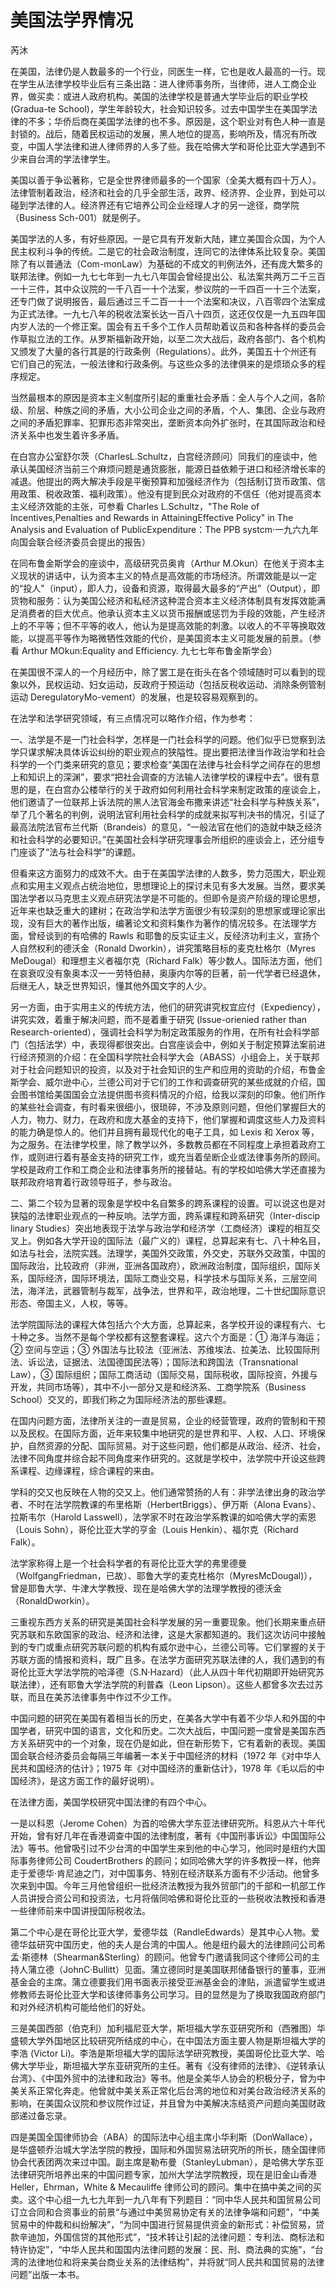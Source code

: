 # 美国法学界情况

芮沐

在美国，法律仍是人数最多的一个行业，同医生一样，它也是收人最高的一行。现在学生从法律学校毕业后有三条出路：进人律师事务所，当律师，进人工商企业界，做买卖：或进人政府机构。美国的法律学校是普通大学毕业后的职业学校 (Gradua-te School)，学生年龄较大，社会知识较多。过去中国学生在美国学法律的不多；华侨后商在美国学法律的也不多。原因是，这个职业对有色人种一直是封锁的。战后，随着民权运动的发展，黑人地位的提高，影响所及，情况有所改变，中国人学法律和进人律师界的人多了些。我在哈佛大学和哥伦比亚大学遇到不少来自台湾的学法律学生。

美国以善于争讼著称，它是全世界律师最多的一个国家（全美大概有四十万人）。法律管制着政治，经济和社会的几乎全部生活，政界、经济界、企业界，到处可以碰到学法律的人。经济界还有它培养公司企业经理人才的另一途径，商学院（Business Sch-001）就是例子。

美国学法的人多，有好些原因。一是它具有开发新大陆，建立美国合众国，为个人民主权利斗争的传统。二是它的社会政治制度，连同它的法律体系比较复杂。美国除了有以普通法（Com-monLaw）为基础的不成文的判例法外，还有庞大繁多的联邦法律。例如一九七七年到一九七八年国会曾经提出公、私法案共两万二千三百一十三件，其中众议院的一千八百一十个法案，参议院的一千四百一十三个法案，还专门做了说明报告，最后通过三千二百一十一个法案和决议，八百零四个法案成为正式法律。一九七八年的税收法案长达一百八十四页，这还仅仅是一九五四年国内岁人法的一个修正案。国会有五千多个工作人员帮助着议员和各种各样的委员会作草拟立法的工作。从罗斯福新政开始，以至二次大战后，政府各部门、各个机构又颁发了大量的各行其是的行政条例（Regulations）。此外，美国五十个州还有它们自己的宪法，一般法律和行政条例。与这些众多的法律俱来的是烦琐众多的程序规定。

当然最根本的原因是资本主义制度所引起的重重社会矛盾：全人与个人之间，各阶级、阶层、种族之间的矛盾，大小公司企业之间的矛盾，个人、集团、企业与政府之间的矛盾犯罪率、犯罪形态非常突出，垄断资本向外扩张时，在其国际政治和经济关系中也发生着许多矛盾。

在白宫办公室舒尔茨（CharlesL.Schultz，白宫经济顾问）同我们的座谈中，他承认美国经济当前三个麻烦问题是通货膨胀，能源日益依赖于进口和经济增长率的减退。他提出的两大解决手段是平衡预算和加强经济作为（包括制订货币政策、信用政策、税收政策、福利政策）。他没有提到民众对政府的不信任（他对提高资本主义经济效能的主张，可参看 Charles L.Schultz，"The Role of Incentives,Penalties and Rewards in AttainingEffective Policy" in The Analysis and Evaluation of PublicExpenditure：The PPB systcm·一九六九年向国会联合经济委员会提出的报告）

在同布鲁金斯学会的座谈中，高级研究员奥肯（Arthur M.Okun）在他关于资本主义现状的讲话中，认为资本主义的特点是高效能的市场经济。所谓效能是以一定的“投人"（input），即人力，设备和资源，取得最大最多的“产出”（Output），即货物和服务：认为美国公经济和私经济这种混合资本主义经济体制具有发挥效能满足消费者的巨大优点。他承认资本主义以货币报酬或惩罚为手段的效能，产生经济上的不平等；但不平等的收人，他认为是提高效能的刺激。以收人的不平等换取效能，以提高平等作为略微牺性效能的代价，是美国资本主义可能发展的前景。（参看 Arthur MOkun:Equality and Efficiency. 九七七年布鲁金斯学会）

在美国很不深人的一个月经历中，除了罢工是在街头在各个领域随时可以看到的现象以外，民权运动、妇女运动，反政府于预运动（包括反税收运动、消除条例管制运动 DeregulatoryMo-vement）的发展，也是较容易观察到的。

在法学和法学研究领域，有三点情况可以略作介绍，作为参考：

一、法学是不是一门社会科学，怎样是一门社会科学的问题。他们似乎已觉察到法学只谋求解决具体诉讼纠纷的职业观点的狭隘性。提出要把法律当作政治学和社会科学的一个门类来研究的意见；要求检查“美国在法律与社会科学之间存在的思想上和知识上的深渊”，要求“把社会调查的方法输人法律学校的课程中去”。很有意思的是，在白宫办公楼举行的关于政府如何利用社会科学来制定政策的座谈会上，他们邀请了一位联邦上诉法院的黑人法官海金布撒来讲述“社会科学与种族关系”，举了几个著名的判例，说明法官利用社会科学的成就来拟写判决书的情况，引证了最高法院法官布兰代斯（Brandeis）的意见，“一般法官在他们的造就中缺乏经济和社会科学的必要知识。”在美国社会科学研究理事会所组织的座谈会上，还分组专门座谈了“法与社会科学”的课题。

但看来这方面努力的成效不大。由于在美国学法律的人数多，势力范围大，职业观点和实用主义观点占统治地位，思想理论上的探讨未见有多大发展。当然，要求美国法学者以马克思主义观点研究法学是不可能的。但即令是资产阶级的理论思想，近年来也缺乏重大的建树；在政治学和法学方面很少有较深刻的思想家或理论家出现，没有巨大的著作出版，编著论文和资料集作为著作的情况较多。在法理学方面，曾经谈到的有哈佛的 Rawls 和耶鲁的反实证主义，反经济功利主义，宣扬个人自然权利的德沃金（Ronald Dworkin），讲究策略目标的麦克杜格尔（Myres MeDougal）和理想主义者福尔克（Richard Falk）等少数人。国际法方面，他们在哀衰叹没有象奥本汉一一劳特伯赫，奥康内尔等的巨著，前一代学者已经退休，后继无人，缺乏世界知识，懂其他外国文字的人少。

另一方面，由于实用主义的传统方法，他们的研究讲究权宜应付（Expediency），讲究实效，着重于解决问题，而不是着重于研究 (lssue-orienied rather than Research-oriented），强调社会科学为制定政策服务的作用，在所有社会科学部门（包括法学）中，表现得都很突出。白宫座谈会中，例如关于制定预算法案前进行经济预测的介绍：在全国科学院社会科学大会（ABASS）小组会上，关于联邦对于社会问题知识的投资，以及对于社会知识的生产和应用的资助的介绍，布鲁金斯学会、威尔逊中心，兰德公司对于它们的工作和调查研究的某些成就的介绍，国会图书馆给美国国会立法提供图书资料情况的介绍，给我以深刻的印象。他们所作的某些社会调查，有时看来很细小，很琐碎，不涉及原则问题，但他们掌握巨大的人力，物力、财力，在政府和庞大基金的支持下，他们掌握和调度这些人力及资料的能力确是惊人的。他们并且拥有最现代化的电子工具，如 Lexis 和 Xerox 等，为之服务。在法律学校里，除了教学以外，多数教员都在不同程度上承担着政府工作，或则进行着有基金支持的研究工作，或充当着垒断企业或法律事务所的顾间。学校是政府工作和工商企业和法律事务所的接替站。有的学校如哈佛大学还直接为联邦政府培育着行政领导班子，参与政治。

二、第二个较为显著的现象是学校中名自繁多的跨系课程的设置。可以说这也是对狭隘的法律职业观点的一种反响。法学方面，跨系课程和跨系研究（Inter-discip linary Studies）突出地表现于法学与政治学和经济学（工商经济）课程的相互交叉上。例如各大学开设的国际法（最广义的）课程，总算起来有七、八十种名目，如法与社会，法院实践。法理学，美国外交政策，外交史，苏联外交政策，中国的国际政治，比较政府（非洲，亚洲各国政府），欧洲政治制度，国际组织，国际关系，国际经济，国际环境法，国际工商业交易，科学技术与国际关系，三层空间法，海洋法，武器管制与裁军，战争法，世界和平，政治地理，二十世纪国际意识形态、帝国主义，人权，等等。

法学院国际法的课程大体包括六个大方面，总算起来，各学校开设的课程有六、七十种之多。当然不是每个学校都有这整套课程。这六个方面是：① 海洋与海运；② 空间与空运；③ 外国法与比较法（亚洲法、苏维埃法、拉美法、比较国际刑法、诉讼法，证据法、法国德国民法等）；国际法和跨国法（Transnational Law），③ 国际组织；国际工商活动（国际交易，国际税收，国际投资，外援与开发，共同市场等），其中不小一部分又是和经济系、工商学院系（Business School）交叉的，即我们称之为国际经济法的那些课题。

在国内问题方面，法律所关注的一直是贸易，企业的经营管理，政府的管制和干预以及民权。在国际方面，近年来较集中地研究的是世界和平、人权、人口、环境保护，自然资源的分配、国际贸易。对于这些问题，他们都是从政治、经济、社会，法律不同角度并综合起不同角度来作研究的。这就是学校中，法学院中开设这些跨系课程、边缘课程，综合课程的来由。

学科的交又也反映在人物的交又上。他们通常赞扬的人有：非学法律出身的政治学者、不时在法学院教课的布里格斯（HerbertBriggs）、伊万斯（Alona Evans）、拉斯韦尔（Harold Lasswell），法学家不时在政治学系教课的如哈佛大学的索恩（Louis Sohn），哥伦比亚大学的亨金（Louis Henkin）、福尔克（Richard Falk）。

法学家称得上是一个社会科学者的有哥伦比亚大学的弗里德曼（WolfgangFriedman，已故）、耶鲁大学的麦克杜格尔（MyresMcDougal)），曾是耶鲁大学、牛津大学教授、现在是哈佛大学的法理学教授的德沃金（RonaldDworkin）。

三重视东西方关系的研究是美国社会科学发展的另一重要现象。他们长期来重点研究苏联和东欧国家的政治、经济和法律，这是大家都知道的。我们这次访问中接触到的专门或重点研究苏联问题的机构有威尔逊中心，兰德公司等。它们掌握的关于苏联方面的情报和资料，既广且多。在法学方面研究苏联法律的人，我们遇到的有哥伦比亚大学法学院的哈泽德（S.N·Hazard）（此人从四十年代初期即开始研究苏联法律），还有耶鲁大学法学院的利普森（Leon Lipson）。这些人都曾多次去过苏联，而且在美苏法律事务中作过不少工作。

中国问题的研究在美国有着相当长的历史，在美各大学中有着不少华人和外国的中国学者，研究中国的语言，文化和历史。二次大战后，中国问题一度曾是美国东西方关系研究中的一个对象，现在仍是如此，但在新形势下，它有着新的表现。美国国会联合经济委员会每隔三年编著一本关于中国经济的材料（1972 年《对中华人民共和国经济的估计》；1975 年《对中国经济的重新估计》，1978 年《毛以后的中国经济》，是这方面工作的最好说明）。

在法律方面，美国学校研究中国法律的有四个中心。

一是以科恩（Jerome Cohen）为首的哈佛大学东亚法律研究所。科恩从六十年代开始，曾有好几年在香港调查中国的法律制度，著有《中国刑事诉讼》中国国际公法》等书。他曾吸引过不少台湾的中国学生来到他的中心学习，他同时是纽约大国际事务律师公司 CoudertBrothers 的顾问；如同哈佛大学的许多教授一样，他奔走于爱德华·肯尼迪之门，对中国事务、特别在经济联系方面有不少活动。他曾多次来到中国。今年三月他曾组织一批经济法教授为我外贸部门的千部和一机部工作人员讲授合资公司和投资法，七月将偕同哈佛和哥伦比亚的一些税收法教授和香港一些律师前来中国讲授国际税收法。

第二个中心是在哥伦比亚大学，爱德华兹（RandleEdwards）是其中心人物。爱德华兹研究中国历史，他的夫人是台湾的中国人。他是纽约最大的法律顾问公司希孟·斯德林（Shearman&Sterling）的顾问。他曾专门邀请我同这个律师公司的主持人蒲立德（JohnC·Bullitt）见面。蒲立德同时是美国联邦储备银行的董事，亚洲基金会的主席。蒲立德要我们用书面表示接受亚洲基金会的津贴，派遣留学生或进修教师去哥伦比亚大学和该律师事务公司学习。目的显然是为了换取我国政府部门和对外经济机构可能给他们的好处。

三是美国西部（伯克利）加利福尼亚大学，斯坦福大学东亚研究所和（西雅图）华盛顿大学外国地区比较研究所结成的中心，在中国法方面主要人物是斯坦福大学的李浩 (Victor Li)。李浩是斯坦福大学的国际法学研究教授，美国哥伦比亚大学、哈佛大学毕业，斯坦福大学东亚研究所的主任。著有《没有律师的法律》、《逆转承认台湾》、《中国外贸中的法律和政治》等书。他是全美华人协会的积极分子，曾为中美关系正常化奔走。他曾就中美关系正常化后台湾的地位和对美台政治经济关系的影响，在美国众议院和参议院作过证，并且曾为中美解决冻结资产问题向美国财政部递过备忘录。

四是美国全国律师协会（ABA）的国际法中心组主席小华利斯（DonWallace），是华盛顿乔治城大学法学院的教授，国际和外国贸易法研究所的所长，随全国律师协会代表团两次来过中国。副主席是勒布曼（StanleyLubman），是哈佛大学东亚法律研究所培养出来的中国问题专家，加州大学法学院教授，现在是旧金山香港 Heller，Ehrman，White & Mecauliffe 律师公司的顾问。集中在搞中美之间的买卖。这个中心组一九七九年到一九八年有下列题目：“同中华人民共和国贸易公司订立合同和合资事业的前景“与通过中美贸易协定有关的法律争端和问题”，“中美贸易中的仲裁和纠纷解决”，“为同中国进行贸易提供资金的新形式：补偿贸易，贷款辛迪加，外国信贷的其他形式”，“技术转让引起的法律问题：专利法、商标法和特许协定”，“中华人民共和国国内法律问题的发展：民、刑、商法典的实施”，“台湾的法律地位和将来美台商业关系的法律结构”，并将就“同人民共和国贸易的法律问题”出版一本书。

